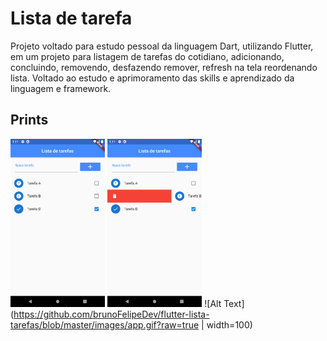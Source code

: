 # Lista de tarefa

Projeto voltado para estudo pessoal da linguagem Dart, utilizando Flutter, em um projeto para listagem de tarefas do cotidiano, adicionando, concluindo, removendo, desfazendo remover, refresh na tela reordenando lista. Voltado ao estudo e aprimoramento das skills e aprendizado da linguagem e framework.

## Prints

<img src="https://github.com/brunoFelipeDev/flutter-lista-tarefas/blob/master/images/screen_1.png" width="30%"></img> 
<img src="https://github.com/brunoFelipeDev/flutter-lista-tarefas/blob/master/images/screen_2.png" width="30%"></img> 
![Alt Text](https://github.com/brunoFelipeDev/flutter-lista-tarefas/blob/master/images/app.gif?raw=true | width=100)
